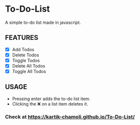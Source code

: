 # To-Do-List
A simple to-do list made in javascript.

## FEATURES
- [X] Add Todos
- [X] Delete Todos
- [X] Toggle Todos
- [X] Delete All Todos
- [X] Toggle All Todos

## USAGE
- Pressing enter adds the to-do list item.
- Clicking the :x: on a list item deletes it.

### Check at  https://kartik-chamoli.github.io/To-Do-List/
